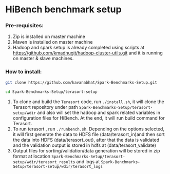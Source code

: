 # HiBench benchmark setup

### Pre-requisites:
1. Zip is installed on master machine 
2. Maven is installed on master machine
2. Hadoop and spark setup is already completed using scripts at https://github.com/kmadhugit/hadoop-cluster-utils.git  and it is running on master & slave machines.


### How to install:


  ```bash
  git clone https://github.com/kavanabhat/Spark-Benchmarks-Setup.git
  
  cd Spark-Benchmarks-Setup/terasort-setup
 
  ```
    
   1. To clone and build the `Terasort` code, run `./install.sh`, it will clone the Terasort repository under path `Spark-Benchmarks-Setup/terasort-setup/wdir` and also will set the hadoop and spark related variables in configuration files for HiBench. At the end, it will run build command for Terasort.
   2. To run terasort , run `./runbench.sh`. Depending on the options selected, it will first generate the data to HDFS file (data/terasort_in)and then sort the data into HDFS (data/terasort_out), after that the data is validated and the validation output is stored in hdfs at (data/terasort_validate)
   3. Output files for sorting/validation/data generation will be stored in zip format at location `Spark-Benchmarks-Setup/terasort-setup/wdir/terasort_results` and logs at `Spark-Benchmarks-Setup/terasort-setup/wdir/terasort_logs`
